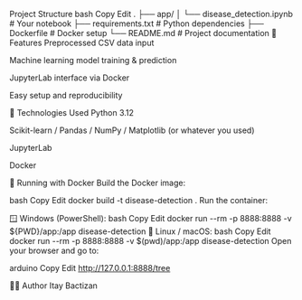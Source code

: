 Project Structure
bash
Copy
Edit
.
├── app/
│   └── disease_detection.ipynb     # Your notebook
├── requirements.txt                # Python dependencies
├── Dockerfile                      # Docker setup
└── README.md                       # Project documentation
🚀 Features
Preprocessed CSV data input

Machine learning model training & prediction

JupyterLab interface via Docker

Easy setup and reproducibility

🧰 Technologies Used
Python 3.12

Scikit-learn / Pandas / NumPy / Matplotlib (or whatever you used)

JupyterLab

Docker

🐳 Running with Docker
Build the Docker image:

bash
Copy
Edit
docker build -t disease-detection .
Run the container:

🪟 Windows (PowerShell):
bash
Copy
Edit
docker run --rm -p 8888:8888 -v ${PWD}/app:/app disease-detection
🐧 Linux / macOS:
bash
Copy
Edit
docker run --rm -p 8888:8888 -v $(pwd)/app:/app disease-detection
Open your browser and go to:

arduino
Copy
Edit
http://127.0.0.1:8888/tree

🧑‍💻 Author
Itay Bactizan